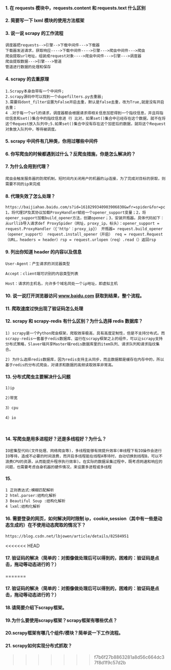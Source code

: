 #### 1. 在 requests 模块中，requests.content 和 requests.text 什么区别
#### 2. 简要写一下 lxml 模块的使用方法框架
#### 3. 说一说 scrapy 的工作流程
```
调度器把requests-->引擎-->下载中间件--->下载器
下载器发送请求，获取响应---->下载中间件---->引擎--->爬虫中间件--->爬虫
爬虫提取url地址，组装成request对象---->爬虫中间件--->引擎--->调度器
爬虫提取数据--->引擎--->管道
管道进行数据的处理和保存
```
#### 4. scrapy 的去重原理
```
1.Scrapy本身自带有一个中间件;
2.scrapy源码中可以找到一个dupefilters.py去重器;
3.需要将dont_filter设置为False开启去重，默认是false去重，改为True,就是没有开启去重；
4 .对于每一个url的请求，调度器都会根据请求得相关信息加密得到一个指纹信息，并且将指纹信息和set()集合中的指纹信息进 行 比对，如果set()集合中已经存在这个数据，就不在将这个Request放入队列中;5.如果set()集合中没有存在这个加密后的数据，就将这个Request对象放入队列中，等待被调度。
```
#### 5. scrapy 中间件有几种类，你用过哪些中间件
#### 6. 你写爬虫的时候都遇到过什么？反爬虫措施，你是怎么解决的？
#### 7. 为什么会用到代理？
```
爬虫会触发服务器的防爬机制，短时间内关闭用户的机器的ip连接，为了完成对目标的获取，则需要不同的ip来完成
```
#### 8. 代理失效了怎么处理？
```
https://baijiahao.baidu.com/s?id=1618299340903906830&wfr=spider&for=pc
1，将代理IP及其协议加载ProxyHandler赋给一个opener_support变量；2，将opener_support加载build_opener方法，创建opener；3，安装开瓶器。具体代码如下：从urllib导入请求def ProxySpider（网址，proxy_ip，标头）：opener_support = request.ProxyHandler（{'http'：proxy_ip}） 开瓶器= request.build_opener（opener_support） request.install_opener（开启） req = request.Request（URL，headers = header）rsp = request.urlopen（req）.read（）返回rsp

```
#### 9. 列出你知道 header 的内容以及信息
```
User-Agent：产生请求的浏览器类型

Accept：client端可识别的内容类型列表

Host：请求的主机名，允许多个域名同处一个ip地址，即虚拟主机
```
#### 10. 说一说打开浏览器访问 www.baidu.com 获取到结果，整个流程。
#### 11. 爬取速度过快出现了验证码怎么处理
#### 12. scrapy 和 scrapy-redis 有什么区别？为什么选择 redis 数据库？
```
1) scrapy是一个Python爬虫框架，爬取效率极高，具有高度定制性，但是不支持分布式。而scrapy-redis一套基于redis数据库、运行在scrapy框架之上的组件，可以让scrapy支持分布式策略，Slaver端共享Master端redis数据库里的item队列、请求队列和请求指纹集合。

2) 为什么选择redis数据库，因为redis支持主从同步，而且数据都是缓存在内存中的，所以基于redis的分布式爬虫，对请求和数据的高频读取效率非常高。
```
#### 13. 分布式爬虫主要解决什么问题
```
1)ip

2)带宽

3）cpu

4）io



```
#### 14. 写爬虫是用多进程好？还是多线程好？为什么？
```
IO密集型代码(文件处理、网络爬虫等)，多线程能够有效提升效率(单线程下有IO操作会进行IO等待，造成不必要的时间浪费，而开启多线程能在线程A等待时，自动切换到线程B，可以不浪费CPU的资源，从而能提升程序执行效率)。在实际的数据采集过程中，既考虑网速和响应的问题，也需要考虑自身机器的硬件情况，来设置多进程或多线程
```
#### 15. 
```
1 正则表达式:模糊匹配解析
2 html.parser:结构化解析
3 Beautiful Soup :结构化解析
4 lxml:结构化解析
```
#### 16. 需要登录的网页，如何解决同时限制 ip，cookie,session（其中有一些是动态生成的）在不使用动态爬取的情况下？
```
https://blog.csdn.net/lbjowen/article/details/82584951
```
<<<<<<< HEAD
#### 17. 验证码的解决（简单的：对图像做处理后可以得到的，困难的：验证码是点击，拖动等动态进行的？）
=======
#### 17. 验证码的解决（简单的：对图像做处理后可以得到的，困难的：验证码是点击，拖动等动态进行的？）

#### 18.请简要介绍下scrapy框架。

#### 19.为什么要使用scrapy框架？scrapy框架有哪些优点？

#### 20.scrapy框架有哪几个组件/模块？简单说一下工作流程。

#### 21. scrapy如何实现分布式抓取？
>>>>>>> f7b6f27b8863281a8d56c664dc37f8d1f9c57d2b

